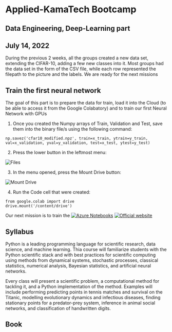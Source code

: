 # Applied-KamaTech Bootcamp
## Data Engineering, Deep-Learning part
## July 14, 2022

During the previous 2 weeks, all the groups created a new data set, extending the CIFAR-10, adding a few new classes into it. Most groups had the data set in the form of the CSV file, while each row represented the filepath to the picture and the labels. We are ready for the next missions

## Train the first neural network

The goal of this part is to prepare the data for train, load it into the Cloud (to be able to access it from the Google Colabatory) and to train our first Neural Network with GPUs

1. Once you created the Numpy arrays of Train, Validation and Test, save them into the binary file/s using the following command:

```
np.savez('cfar10_modified.npz', train=x_train, ytrain=y_train, val=x_validation, yval=y_validation, test=x_test, ytest=y_test)
```

2. Press the lower button in the leftmost menu:

![Files](https://user-images.githubusercontent.com/36374917/178928953-4370e4e1-8187-4032-886e-10c33c92364e.png)

3. In the menu opened, press the Mount Drive button:

![Mount Drive](https://user-images.githubusercontent.com/36374917/178930872-29de6338-8080-4602-ab39-4ce3e217bb88.png)

4. Run the Code cell that were created:

```
from google.colab import drive
drive.mount('/content/drive')
```




Our next mission is to train the
[![Azure Notebooks](https://notebooks.azure.com/launch.png)](https://notebooks.azure.com/yoavram/libraries/SciComPy) 
[![Official website](https://img.shields.io/badge/Website-SciComPy-orange.svg)](https://scicompy.yoavram.com)

## Syllabus

Python is a leading programming language for scientific research, data science, and machine learning. Thia course will familiarize students with the Python scientific stack and with best practices for scientific computing using methods from dynamical systems, stochastic processes, classical statistics, numerical analysis, Bayesian statistics, and artificial neural networks.

Every class will present a scientific problem, a computational method for tackling it, and a Python implementation of the method. Examples will include performing predicting points in tennis matches and survival on the Titanic, modelling evolutionary dynamics and infectious diseases, finding stationary points for a predator-prey system, inference in animal social networks, and classification of handwritten digits.

## Book
